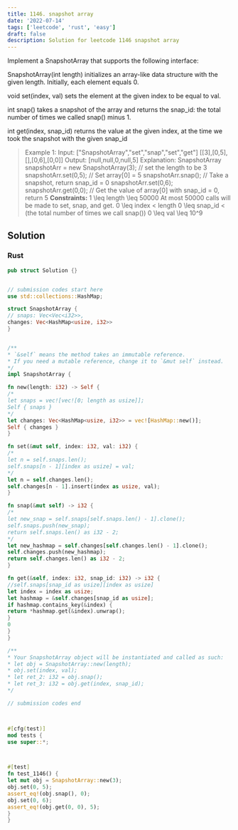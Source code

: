 ```yaml
---
title: 1146. snapshot array
date: '2022-07-14'
tags: ['leetcode', 'rust', 'easy']
draft: false
description: Solution for leetcode 1146 snapshot array
---
```




Implement a SnapshotArray that supports the following interface:





SnapshotArray(int length) initializes an array-like data structure with the given length.  Initially, each element equals 0.

void set(index, val) sets the element at the given index to be equal to val.

int snap() takes a snapshot of the array and returns the snap_id: the total number of times we called snap() minus 1.

int get(index, snap_id) returns the value at the given index, at the time we took the snapshot with the given snap_id







>   Example 1:
>   Input: ["SnapshotArray","set","snap","set","get"]
>   [[3],[0,5],[],[0,6],[0,0]]
>   Output: [null,null,0,null,5]
>   Explanation:
>   SnapshotArray snapshotArr <TeX>=</TeX> new SnapshotArray(3); // set the length to be 3
>   snapshotArr.set(0,5);  // Set array[0] <TeX>=</TeX> 5
>   snapshotArr.snap();  // Take a snapshot, return snap_id <TeX>=</TeX> 0
>   snapshotArr.set(0,6);
>   snapshotArr.get(0,0);  // Get the value of array[0] with snap_id <TeX>=</TeX> 0, return 5
**Constraints:**
>   	1 <TeX>\leq</TeX> length <TeX>\leq</TeX> 50000
>   	At most 50000 calls will be made to set, snap, and get.
>   	0 <TeX>\leq</TeX> index < length
>   	0 <TeX>\leq</TeX> snap_id < (the total number of times we call snap())
>   	0 <TeX>\leq</TeX> val <TeX>\leq</TeX> 10^9


## Solution


### Rust
```rust
pub struct Solution {}


// submission codes start here
use std::collections::HashMap;

struct SnapshotArray {
// snaps: Vec<Vec<i32>>,
changes: Vec<HashMap<usize, i32>>
}


/**
* `&self` means the method takes an immutable reference.
* If you need a mutable reference, change it to `&mut self` instead.
*/
impl SnapshotArray {

fn new(length: i32) -> Self {
/*
let snaps = vec![vec![0; length as usize]];
Self { snaps }
*/
let changes: Vec<HashMap<usize, i32>> = vec![HashMap::new()];
Self { changes }
}

fn set(&mut self, index: i32, val: i32) {
/*
let n = self.snaps.len();
self.snaps[n - 1][index as usize] = val;
*/
let n = self.changes.len();
self.changes[n - 1].insert(index as usize, val);
}

fn snap(&mut self) -> i32 {
/*
let new_snap = self.snaps[self.snaps.len() - 1].clone();
self.snaps.push(new_snap);
return self.snaps.len() as i32 - 2;
*/
let new_hashmap = self.changes[self.changes.len() - 1].clone();
self.changes.push(new_hashmap);
return self.changes.len() as i32 - 2;
}

fn get(&self, index: i32, snap_id: i32) -> i32 {
//self.snaps[snap_id as usize][index as usize]
let index = index as usize;
let hashmap = &self.changes[snap_id as usize];
if hashmap.contains_key(&index) {
return *hashmap.get(&index).unwrap();
}
0
}
}

/**
* Your SnapshotArray object will be instantiated and called as such:
* let obj = SnapshotArray::new(length);
* obj.set(index, val);
* let ret_2: i32 = obj.snap();
* let ret_3: i32 = obj.get(index, snap_id);
*/

// submission codes end



#[cfg(test)]
mod tests {
use super::*;



#[test]
fn test_1146() {
let mut obj = SnapshotArray::new(3);
obj.set(0, 5);
assert_eq!(obj.snap(), 0);
obj.set(0, 6);
assert_eq!(obj.get(0, 0), 5);
}
}

```
